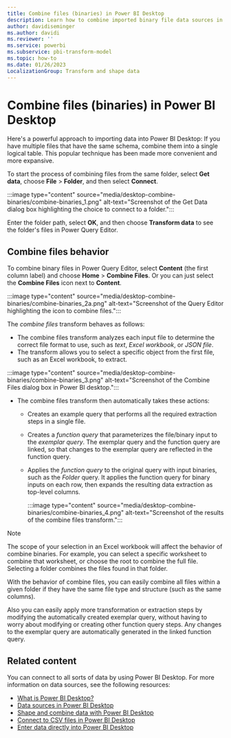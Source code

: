 ```yaml
---
title: Combine files (binaries) in Power BI Desktop
description: Learn how to combine imported binary file data sources in Power BI Desktop using the Power Query Editor.
author: davidiseminger
ms.author: davidi
ms.reviewer: ''
ms.service: powerbi
ms.subservice: pbi-transform-model
ms.topic: how-to
ms.date: 01/26/2023
LocalizationGroup: Transform and shape data
---
```

# Combine files (binaries) in Power BI Desktop

Here's a powerful approach to importing data into Power BI Desktop: If you have multiple files that have the same schema, combine them into a single logical table. This popular technique has been made more convenient and more expansive.

To start the process of combining files from the same folder, select **Get data**, choose **File** > **Folder**, and then select **Connect**.

:::image type="content" source="media/desktop-combine-binaries/combine-binaries_1.png" alt-text="Screenshot of the Get Data dialog box highlighting the choice to connect to a folder.":::

Enter the folder path, select **OK**, and then choose **Transform data** to see the folder's files in Power Query Editor.

## Combine files behavior

To combine binary files in Power Query Editor, select **Content** (the first column label) and choose **Home** > **Combine Files**. Or you can just select the **Combine Files** icon next to **Content**.

:::image type="content" source="media/desktop-combine-binaries/combine-binaries_2a.png" alt-text="Screenshot of the Query Editor highlighting the icon to combine files.":::

The *combine files* transform behaves as follows:

* The combine files transform analyzes each input file to determine the correct file format to use, such as *text*, *Excel workbook*, or *JSON file*.
* The transform allows you to select a specific object from the first file, such as an Excel workbook, to extract.
  
:::image type="content" source="media/desktop-combine-binaries/combine-binaries_3.png" alt-text="Screenshot of the Combine Files dialog box in Power BI desktop.":::

* The combine files transform then automatically takes these actions:
  
  * Creates an example query that performs all the required extraction steps in a single file.
  * Creates a *function query* that parameterizes the file/binary input to the *exemplar query*. The exemplar query and the function query are linked, so that changes to the exemplar query are reflected in the function query.
  * Applies the *function query* to the original query with input binaries, such as the *Folder* query. It applies the function query for binary inputs on each row, then expands the resulting data extraction as top-level columns.

    :::image type="content" source="media/desktop-combine-binaries/combine-binaries_4.png" alt-text="Screenshot of the results of the combine files transform.":::

> [!NOTE]
> The scope of your selection in an Excel workbook will affect the behavior of combine binaries. For example, you can select a specific worksheet to combine that worksheet, or choose the root to combine the full file. Selecting a folder combines the files found in that folder.

With the behavior of combine files, you can easily combine all files within a given folder if they have the same file type and structure (such as the same columns).

Also you can easily apply more transformation or extraction steps by modifying the automatically created exemplar query, without having to worry about modifying or creating other function query steps. Any changes to the exemplar query are automatically generated in the linked function query.

## Related content

You can connect to all sorts of data by using Power BI Desktop. For more information on data sources, see the following resources:

* [What is Power BI Desktop?](../fundamentals/desktop-what-is-desktop.md)
* [Data sources in Power BI Desktop](../connect-data/desktop-data-sources.md)
* [Shape and combine data with Power BI Desktop](../connect-data/desktop-shape-and-combine-data.md)
* [Connect to CSV files in Power BI Desktop](/power-query/connectors/text-csv)
* [Enter data directly into Power BI Desktop](../connect-data/desktop-enter-data-directly-into-desktop.md)
